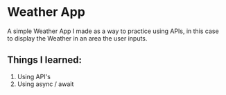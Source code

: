 # Weather App

A simple Weather App I made as a way to practice using APIs, in this case to display the Weather in an area the user inputs.

## Things I learned:

1. Using API's
2. Using async / await
